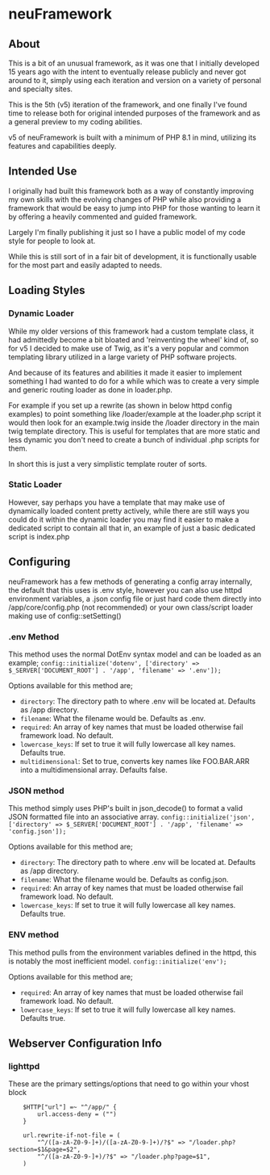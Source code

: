# neuFramework
## About

This is a bit of an unusual framework, as it was one that I initially developed 15 years ago with the intent to eventually release publicly and never got around to it, simply using each iteration and version on a variety of personal and specialty sites.

This is the 5th (v5) iteration of the framework, and one finally I've found time to release both for original intended purposes of the framework and as a general preview to my coding abilities.

v5 of neuFramework is built with a minimum of PHP 8.1 in mind, utilizing its features and capabilities deeply.

## Intended Use

I originally had built this framework both as a way of constantly improving my own skills with the evolving changes of PHP while also providing a framework that would be easy to jump into PHP for those wanting to learn it by offering a heavily commented and guided framework.

Largely I'm finally publishing it just so I have a public model of my code style for people to look at.

While this is still sort of in a fair bit of development, it is functionally usable for the most part and easily adapted to needs.

## Loading Styles

### Dynamic Loader

While my older versions of this framework had a custom template class, it had admittedly become a bit bloated and 'reinventing the wheel' kind of, so for v5 I decided to make use of Twig, as it's a very popular and common templating library utilized in a large variety of PHP software projects.

And because of its features and abilities it made it easier to implement something I had wanted to do for a while which was to create a very simple and generic routing loader as done in loader.php.

For example if you set up a rewrite (as shown in below httpd config examples) to point something like /loader/example at the loader.php script it would then look for an example.twig inside the /loader directory in the main twig template directory.  This is useful for templates that are more static and less dynamic you don't need to create a bunch of individual .php scripts for them.

In short this is just a very simplistic template router of sorts.

### Static Loader

However, say perhaps you have a template that may make use of dynamically loaded content pretty actively, while there are still ways you could do it within the dynamic loader you may find it easier to make a dedicated script to contain all that in, an example of just a basic dedicated script is index.php

## Configuring

neuFramework has a few methods of generating a config array internally, the default that this uses is .env style, however you can also use httpd environment variables, a .json config file or just hard code them directly into /app/core/config.php (not recommended) or your own class/script loader making use of config::setSetting()

### .env Method

This method uses the normal DotEnv syntax model and can be loaded as an example;
`config::initialize('dotenv', ['directory' => $_SERVER['DOCUMENT_ROOT'] . '/app', 'filename' => '.env']);`

Options available for this method are;
* `directory`: The directory path to where .env will be located at.  Defaults as /app directory.
* `filename`: What the filename would be.  Defaults as .env.
* `required`: An array of key names that must be loaded otherwise fail framework load.  No default.
* `lowercase_keys`: If set to true it will fully lowercase all key names.  Defaults true.
* `multidimensional`: Set to true, converts key names like FOO.BAR.ARR into a multidimensional array.  Defaults false.

### JSON method

This method simply uses PHP's built in json_decode() to format a valid JSON formatted file into an associative array.
`config::initialize('json', ['directory' => $_SERVER['DOCUMENT_ROOT'] . '/app', 'filename' => 'config.json']);`

Options available for this method are;
* `directory`: The directory path to where .env will be located at.  Defaults as /app directory.
* `filename`: What the filename would be.  Defaults as config.json.
* `required`: An array of key names that must be loaded otherwise fail framework load.  No default.
* `lowercase_keys`: If set to true it will fully lowercase all key names.  Defaults true.

### ENV method

This method pulls from the environment variables defined in the httpd, this is notably the most inefficient model. 
`config::initialize('env');`

Options available for this method are;
* `required`: An array of key names that must be loaded otherwise fail framework load.  No default.
* `lowercase_keys`: If set to true it will fully lowercase all key names.  Defaults true.

## Webserver Configuration Info

### lighttpd
These are the primary settings/options that need to go within your vhost block

```
    $HTTP["url"] =~ "^/app/" {
        url.access-deny = ("")
    }
 
    url.rewrite-if-not-file = (
    	"^/([a-zA-Z0-9-]+)/([a-zA-Z0-9-]+)/?$" => "/loader.php?section=$1&page=$2",
    	"^/([a-zA-Z0-9-]+)/?$" => "/loader.php?page=$1",
    )
```